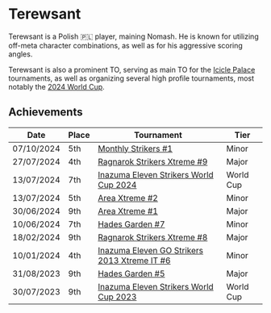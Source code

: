 # Terewsant

Terewsant is a Polish :poland: player, maining Nomash. 
He is known for utilizing off-meta character combinations, as well as for his aggressive scoring angles. 

Terewsant is also a prominent TO, serving as main TO for the [Icicle Palace](../../tournaments/icicle/iciclemain.md) tournaments, as well as organizing several high profile tournaments, most notably the [2024 World Cup](../../tournaments/worldcup24.md).

## Achievements

|Date|Place|Tournament|Tier|
|-|-|-|-|
| 07/10/2024 | 5th | [Monthly Strikers #1](../../tournaments/misc/monthly1.md) | Minor |
| 27/07/2024 | 4th | [Ragnarok Strikers Xtreme #9](../../tournaments/ragna/ragnax9.md) | Major |
| 13/07/2024 | 7th | [Inazuma Eleven Strikers World Cup 2024](../../tournaments/worldcup24.md) | World Cup |
| 13/07/2024 | 5th | [Area Xtreme #2](../../tournaments/area/areax2.md) | Minor |
| 30/06/2024 | 9th | [Area Xtreme #1](../../tournaments/area/areax1.md) | Major |
| 10/06/2024 | 7th | [Hades Garden #7](../../tournaments/hg/hg7.md) | Minor |
| 18/02/2024 | 9th |[Ragnarok Strikers Xtreme #8](../../tournaments/ragna/ragnax8.md) | Major |
| 10/01/2024 | 4th | [Inazuma Eleven GO Strikers 2013 Xtreme IT #6](../../tournaments/italia/it6.md) | Minor |
| 31/08/2023 | 9th | [Hades Garden #5](../../tournaments/hg/hg5.md) | Major |
| 30/07/2023 | 9th | [Inazuma Eleven Strikers World Cup 2023](../../tournaments/worldcup23.md) | World Cup |
